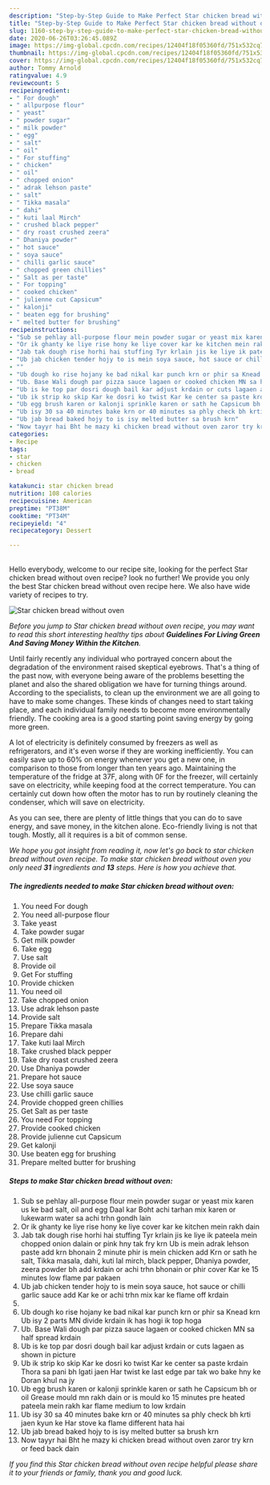 ```yaml
---
description: "Step-by-Step Guide to Make Perfect Star chicken bread without oven"
title: "Step-by-Step Guide to Make Perfect Star chicken bread without oven"
slug: 1160-step-by-step-guide-to-make-perfect-star-chicken-bread-without-oven
date: 2020-06-26T03:26:45.089Z
image: https://img-global.cpcdn.com/recipes/12404f18f05360fd/751x532cq70/star-chicken-bread-without-oven-recipe-main-photo.jpg
thumbnail: https://img-global.cpcdn.com/recipes/12404f18f05360fd/751x532cq70/star-chicken-bread-without-oven-recipe-main-photo.jpg
cover: https://img-global.cpcdn.com/recipes/12404f18f05360fd/751x532cq70/star-chicken-bread-without-oven-recipe-main-photo.jpg
author: Tommy Arnold
ratingvalue: 4.9
reviewcount: 5
recipeingredient:
- " For dough"
- " allpurpose flour"
- " yeast"
- " powder sugar"
- " milk powder"
- " egg"
- " salt"
- " oil"
- " For stuffing"
- " chicken"
- " oil"
- " chopped onion"
- " adrak lehson paste"
- " salt"
- " Tikka masala"
- " dahi"
- " kuti laal Mirch"
- " crushed black pepper"
- " dry roast crushed zeera"
- " Dhaniya powder"
- " hot sauce"
- " soya sauce"
- " chilli garlic sauce"
- " chopped green chillies"
- " Salt as per taste"
- " For topping"
- " cooked chicken"
- " julienne cut Capsicum"
- " kalonji"
- " beaten egg for brushing"
- " melted butter for brushing"
recipeinstructions:
- "Sub se pehlay all-purpose flour mein powder sugar or yeast mix karen us ke bad salt, oil and egg Daal kar Boht achi tarhan mix karen or lukewarm water sa achi trhn gondh lain"
- "Or ik ghanty ke liye rise hony ke liye cover kar ke kitchen mein rakh dain"
- "Jab tak dough rise horhi hai stuffing Tyr krlain jis ke liye ik pateela mein chopped onion dalain or pink hny tak fry krn Ub is mein adrak lehson paste add krn bhonain 2 minute phir is mein chicken add Krn or sath he salt, Tikka masala, dahi, kuti lal mirch, black pepper, Dhaniya powder, zeera powder bh add krdain or achi trhn bhonain or phir cover Kar ke 15 minutes low flame par pakaen"
- "Ub jab chicken tender hojy to is mein soya sauce, hot sauce or chilli garlic sauce add Kar ke or achi trhn mix kar ke flame off krdain"
- ""
- "Ub dough ko rise hojany ke bad nikal kar punch krn or phir sa Knead krn Ub isy 2 parts MN divide krdain ik has hogi ik top hoga"
- "Ub. Base Wali dough par pizza sauce lagaen or cooked chicken MN sa half spread krdain"
- "Ub is ke top par dosri dough bail kar adjust krdain or cuts lagaen as shown in picture"
- "Ub ik strip ko skip Kar ke dosri ko twist Kar ke center sa paste krdain Thora sa pani bh lgati jaen Har twist ke last edge par tak wo bake hny ke Doran khul na jy"
- "Ub egg brush karen or kalonji sprinkle karen or sath he Capsicum bh or oil Grease mould mn rakh dain or is mould ko 15 minutes pre heated pateela mein rakh kar flame medium to low krdain"
- "Ub isy 30 sa 40 minutes bake krn or 40 minutes sa phly check bh krti jaen kyun ke Har stove ka flame different hata hai"
- "Ub jab bread baked hojy to is isy melted butter sa brush krn"
- "Now tayyr hai Bht he mazy ki chicken bread without oven zaror try krn or feed back dain"
categories:
- Recipe
tags:
- star
- chicken
- bread

katakunci: star chicken bread 
nutrition: 108 calories
recipecuisine: American
preptime: "PT38M"
cooktime: "PT34M"
recipeyield: "4"
recipecategory: Dessert

---
```

<br>
Hello everybody, welcome to our recipe site, looking for the perfect Star chicken bread without oven recipe? look no further! We provide you only the best Star chicken bread without oven recipe here. We also have wide variety of recipes to try.
<br>


![Star chicken bread without oven](https://img-global.cpcdn.com/recipes/12404f18f05360fd/751x532cq70/star-chicken-bread-without-oven-recipe-main-photo.jpg)

<i>Before you jump to Star chicken bread without oven recipe, you may want to read this short interesting healthy tips about 
<strong>Guidelines For Living Green And Saving Money Within the Kitchen</strong>.</i>
</br>

Until fairly recently any individual who portrayed concern about the degradation of the environment raised skeptical eyebrows. That's a thing of the past now, with everyone being aware of the problems besetting the planet and also the shared obligation we have for turning things around. According to the specialists, to clean up the environment we are all going to have to make some changes. These kinds of changes need to start taking place, and each individual family needs to become more environmentally friendly. The cooking area is a good starting point saving energy by going more green.

A lot of electricity is definitely consumed by freezers as well as refrigerators, and it's even worse if they are working inefficiently. You can easily save up to 60% on energy whenever you get a new one, in comparison to those from longer than ten years ago. Maintaining the temperature of the fridge at 37F, along with 0F for the freezer, will certainly save on electricity, while keeping food at the correct temperature. You can certainly cut down how often the motor has to run by routinely cleaning the condenser, which will save on electricity.

As you can see, there are plenty of little things that you can do to save energy, and save money, in the kitchen alone. Eco-friendly living is not that tough. Mostly, all it requires is a bit of common sense.


<i>We hope you got insight from reading it, now let's go back to star chicken bread without oven recipe. To make star chicken bread without oven you only need <strong>31</strong> ingredients and <strong>13</strong> steps. Here is how you achieve that.
</i>

##### The ingredients needed to make Star chicken bread without oven:

1. You need  For dough
1. You need  all-purpose flour
1. Take  yeast
1. Take  powder sugar
1. Get  milk powder
1. Take  egg
1. Use  salt
1. Provide  oil
1. Get  For stuffing
1. Provide  chicken
1. You need  oil
1. Take  chopped onion
1. Use  adrak lehson paste
1. Provide  salt
1. Prepare  Tikka masala
1. Prepare  dahi
1. Take  kuti laal Mirch
1. Take  crushed black pepper
1. Take  dry roast crushed zeera
1. Use  Dhaniya powder
1. Prepare  hot sauce
1. Use  soya sauce
1. Use  chilli garlic sauce
1. Provide  chopped green chillies
1. Get  Salt as per taste
1. You need  For topping
1. Provide  cooked chicken
1. Provide  julienne cut Capsicum
1. Get  kalonji
1. Use  beaten egg for brushing
1. Prepare  melted butter for brushing


##### Steps to make Star chicken bread without oven:

1. Sub se pehlay all-purpose flour mein powder sugar or yeast mix karen us ke bad salt, oil and egg Daal kar Boht achi tarhan mix karen or lukewarm water sa achi trhn gondh lain
1. Or ik ghanty ke liye rise hony ke liye cover kar ke kitchen mein rakh dain
1. Jab tak dough rise horhi hai stuffing Tyr krlain jis ke liye ik pateela mein chopped onion dalain or pink hny tak fry krn Ub is mein adrak lehson paste add krn bhonain 2 minute phir is mein chicken add Krn or sath he salt, Tikka masala, dahi, kuti lal mirch, black pepper, Dhaniya powder, zeera powder bh add krdain or achi trhn bhonain or phir cover Kar ke 15 minutes low flame par pakaen
1. Ub jab chicken tender hojy to is mein soya sauce, hot sauce or chilli garlic sauce add Kar ke or achi trhn mix kar ke flame off krdain
1. 
1. Ub dough ko rise hojany ke bad nikal kar punch krn or phir sa Knead krn Ub isy 2 parts MN divide krdain ik has hogi ik top hoga
1. Ub. Base Wali dough par pizza sauce lagaen or cooked chicken MN sa half spread krdain
1. Ub is ke top par dosri dough bail kar adjust krdain or cuts lagaen as shown in picture
1. Ub ik strip ko skip Kar ke dosri ko twist Kar ke center sa paste krdain Thora sa pani bh lgati jaen Har twist ke last edge par tak wo bake hny ke Doran khul na jy
1. Ub egg brush karen or kalonji sprinkle karen or sath he Capsicum bh or oil Grease mould mn rakh dain or is mould ko 15 minutes pre heated pateela mein rakh kar flame medium to low krdain
1. Ub isy 30 sa 40 minutes bake krn or 40 minutes sa phly check bh krti jaen kyun ke Har stove ka flame different hata hai
1. Ub jab bread baked hojy to is isy melted butter sa brush krn
1. Now tayyr hai Bht he mazy ki chicken bread without oven zaror try krn or feed back dain


<i>If you find this Star chicken bread without oven recipe helpful please share it to your friends or family, thank you and good luck.</i>
